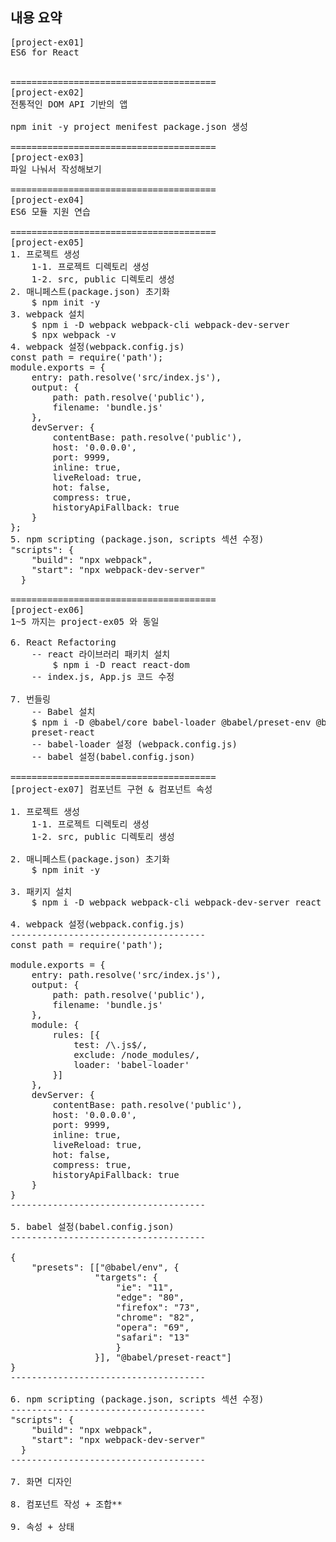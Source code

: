 ## 내용 요약
<pre>
[project-ex01]
ES6 for React


=======================================
[project-ex02]
전통적인 DOM API 기반의 앱

npm init -y project menifest package.json 생성

=======================================
[project-ex03]
파일 나눠서 작성해보기

=======================================
[project-ex04]
ES6 모듈 지원 연습

=======================================
[project-ex05]
1. 프로젝트 생성
    1-1. 프로젝트 디렉토리 생성
    1-2. src, public 디렉토리 생성
2. 매니페스트(package.json) 초기화
    $ npm init -y
3. webpack 설치
    $ npm i -D webpack webpack-cli webpack-dev-server
    $ npx webpack -v
4. webpack 설정(webpack.config.js)
const path = require('path');
module.exports = {
    entry: path.resolve('src/index.js'),
    output: {
        path: path.resolve('public'),
        filename: 'bundle.js'
    },
    devServer: {
        contentBase: path.resolve('public'),
        host: '0.0.0.0',
        port: 9999,
        inline: true,
        liveReload: true,
        hot: false,
        compress: true,
        historyApiFallback: true
    }
};
5. npm scripting (package.json, scripts 섹션 수정)
"scripts": {
    "build": "npx webpack",
    "start": "npx webpack-dev-server"
  }

=======================================
[project-ex06]
1~5 까지는 project-ex05 와 동일

6. React Refactoring
    -- react 라이브러리 패키치 설치
        $ npm i -D react react-dom
    -- index.js, App.js 코드 수정

7. 번들링
    -- Babel 설치
    $ npm i -D @babel/core babel-loader @babel/preset-env @babel/preset-react
    preset-react
    -- babel-loader 설정 (webpack.config.js)
    -- babel 설정(babel.config.json)

=======================================
[project-ex07] 컴포넌트 구현 & 컴포넌트 속성

1. 프로젝트 생성
    1-1. 프로젝트 디렉토리 생성
    1-2. src, public 디렉토리 생성

2. 매니페스트(package.json) 초기화
    $ npm init -y

3. 패키지 설치
    $ npm i -D webpack webpack-cli webpack-dev-server react react-dom @babel/core babel-loader @babel/preset-env @babel/preset-react
    
4. webpack 설정(webpack.config.js)
-------------------------------------
const path = require('path');

module.exports = {
    entry: path.resolve('src/index.js'),
    output: {
        path: path.resolve('public'),
        filename: 'bundle.js'
    },
    module: {
        rules: [{
            test: /\.js$/,
            exclude: /node_modules/,
            loader: 'babel-loader'
        }]
    },
    devServer: {
        contentBase: path.resolve('public'),
        host: '0.0.0.0',
        port: 9999,
        inline: true,
        liveReload: true,
        hot: false,
        compress: true,
        historyApiFallback: true
    }
}
-------------------------------------

5. babel 설정(babel.config.json)
-------------------------------------

{
    "presets": [["@babel/env", {
                "targets": {
                    "ie": "11",
                    "edge": "80",
                    "firefox": "73",
                    "chrome": "82",
                    "opera": "69",
                    "safari": "13"
                    }
                }], "@babel/preset-react"]
}
-------------------------------------

6. npm scripting (package.json, scripts 섹션 수정)
-------------------------------------
"scripts": {
    "build": "npx webpack",
    "start": "npx webpack-dev-server"
  }
-------------------------------------

7. 화면 디자인

8. 컴포넌트 작성 + 조합**

9. 속성 + 상태
<pre>